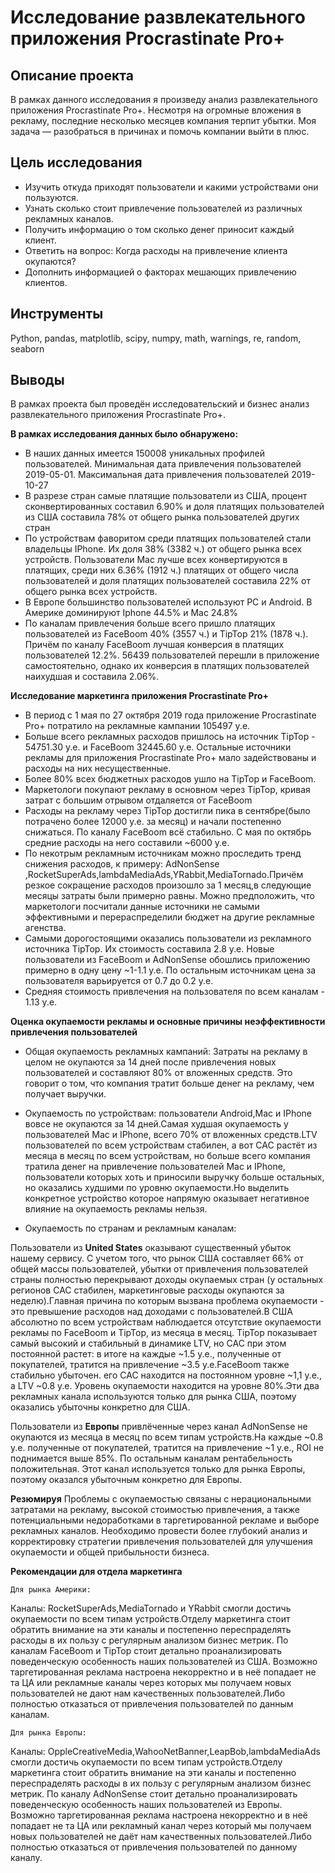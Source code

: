 # Исследование развлекательного приложения Procrastinate Pro+
## Описание проекта
В рамках данного исследования я произведу анализ развлекательного приложения Procrastinate Pro+. Несмотря на огромные вложения в рекламу, последние несколько месяцев компания терпит убытки. Моя задача — разобраться в причинах и помочь компании выйти в плюс.
## Цель исследования
- Изучить откуда приходят пользователи и какими устройствами они пользуются.
- Узнать сколько стоит привлечение пользователей из различных рекламных каналов.
- Получить информацию о том сколько денег приносит каждый клиент.
- Ответить на вопрос: Когда расходы на привлечение клиента окупаются?
- Дополнить информацией о факторах мешающих привлечению клиентов.
## Инструменты
Python, pandas, matplotlib, scipy, numpy, math, warnings, re, random, seaborn
## Выводы
В рамках проекта был проведён исследовательский и бизнес анализ развлекательного приложения Procrastinate Pro+.

**В рамках исследования данных было обнаружено:**

- В наших данных имеется 150008 уникальных профилей пользователей. Минимальная дата привлечения пользователей 2019-05-01. Максимальная дата привлечения пользователей 2019-10-27
- В разрезе стран самые платящие пользователи из США, процент сконвертированных составил 6.90% и доля платящих пользователей из США составила 78% от общего рынка пользователей других стран
- По устройствам фаворитом среди платящих пользователей стали владельцы IPhone. Их доля 38% (3382 ч.) от общего рынка всех устройств. Пользователи Mac лучше всех конвертируются в платящих, среди них 6.36% (1912 ч.) платящих от общего числа пользователей и доля платящих пользователей составила 22% от общего рынка всех устройств. 
- В Европе большинство пользователей используют PC и Android. В Америке доминируют Iphone 44.5% и Mac 24.8%
- По каналам привлечения больше всего пришло платящих пользователей из FaceBoom 40% (3557 ч.) и TipTop 21% (1878 ч.). Причём по каналу FaceBoom лучшая конверсия в платящих пользователей 12.2%. 56439 пользователей перешли в приложение самостоятельно, однако их конверсия в платящих пользователей наихудшая и составила 2.06%.

**Исследование маркетинга приложения Procrastinate Pro+**

- В период с 1 мая по 27 октября 2019 года приложение Procrastinate Pro+ потратило на рекламные кампании 105497 у.е.
- Больше всего рекламных расходов пришлось на источник TipTop - 54751.30 у.е. и FaceBoom 32445.60 у.е. Остальные источники рекламы для приложения Procrastinate Pro+ мало задействованы и расходы на них несущественные.
- Более 80% всех бюджетных расходов ушло на TipTop и FaceBoom.
- Маркетологи покупают рекламу в основном через TipTop, кривая затрат с большим отрывом отдаляется от FaceBoom
- Расходы на рекламу через TipTop достигли пика в сентябре(было потрачено более 12000 у.е. за месяц) и начали постепенно снижаться. По каналу FaceBoom всё стабильно. С мая по октябрь средние расходы на него составили ~6000 у.е.
-  По некотрым рекламным источникам можно проследить тренд снижения расходов, к примеру: AdNonSense ,RocketSuperAds,lambdaMediaAds,YRabbit,MediaTornado.Причём резкое сокращение расходов произошло за 1 месяц,в следующие месяцы затраты были примерно равны. Можно предположить, что маркетологи посчитали данные источники не самыми эффективными и перераспределили бюджет на другие рекламные агенства.
- Самыми дорогостоящими оказались пользователи из рекламного источника TipTop. Их стоимость составила 2.8 у.е. Новые пользователи из FaceBoom и AdNonSense обошлись приложению примерно в одну цену ~1-1.1 у.е. По остальным источникам цена за пользователя варьируется от 0.7 до 0.2 у.е.
- Cредняя стоимость привлечения на пользователя по всем каналам - 1.13 у.е.

**Оценка окупаемости рекламы и основные причины неэффективности привлечения пользователей**

- Общая окупаемость рекламных кампаний: Затраты на рекламу в целом не окупаются за 14 дней после привлечения новых пользователей и составляют 80% от вложенных средств. Это говорит о том, что компания тратит больше денег на рекламу, чем получает выручки.

- Окупаемость по устройствам: пользователи Android,Mac и IPhone вовсе не окупаются за 14 дней.Самая худшая окупаемость у пользователей Mac и IPhone, всего 70% от вложенных средств.LTV пользователей по всем устройствам стабилен, а вот CAC растёт из месяца в месяц по всем устройствам, но больше всего компания тратила денег на привлечение пользователей Mac и IPhone, пользователи которых хоть и приносили выручку больше остальных, но оказались худшими по уровню окупаемости.Но выделить конкретное устройство которое напрямую оказывает негативное влияние на окупаемость рекламы нельзя.

- Окупаемость по странам и рекламным каналам: 

Пользователи из **United States** оказывают существенный убыток нашему сервису. С учетом того, что рынок США составляет 66% от общей массы пользователей, убытки от привлечения пользователей страны полностью перекрывают доходы окупаемых стран (у остальных регионов САС стабилен, маркетинговые расходы окупаются за неделю).Главная причина по которым вызвана проблема окупаемости - это превышение расходов над доходами с пользователей.В США абсолютно по всем устройствам наблюдается отсутствие окупаемости рекламы по FaceBoom и TipTop, из месяца в месяц. TipTop показывает самый высокий и стабильный в динамике LTV, но САС при этом постоянной растет: в итоге на каждые ~1.5 у.е., полученные от покупателей, тратится на привлечение ~3.5 у.е.FaceBoom также стабильно убыточен. его САС находится на постоянном уровне ~1,1 у.е., а LTV ~0.8 у.е. Уровень окупаемости находится на уровне 80%.Эти два рекламных канала используются только для рынка США, поэтому оказались убыточны конкретно для США.

Пользователи из **Европы** привлёченные через канал AdNonSense не окупаются из месяца в месяц по всем типам устройств.На каждые ~0.8 у.е. полученные от покупателей, тратится на привлечение ~1 у.е., ROI не поднимается выше 85%. По остальным каналам рентабельность положительная. Этот канал используется только для рынка Европы, поэтому оказался убыточным конкретно для Европы.

**Резюмируя** Проблемы с окупаемостью связаны с нерациональными затратами на рекламу, высокой стоимостью привлечения, а также потенциальными недоработками в таргетированной рекламе и выборе рекламных каналов. Необходимо провести более глубокий анализ и корректировку стратегии привлечения пользователей для улучшения окупаемости и общей прибыльности бизнеса.

**Рекомендации для отдела маркетинга**

`Для рынка Америки:`

Каналы: RocketSuperAds,MediaTornado и YRabbit смогли достичь окупаемости по всем типам устройств.Отделу маркетинга стоит обратить внимание на эти каналы и постепенно переспраделять расходы в их пользу с регулярным анализом бизнес метрик. По каналам FaceBoom и TipTop стоит детально проанализировать поведенческую особенность наших пользователей из США. Возможно таргетированная реклама настроена некорректно и в неё попадает не та ЦА или рекламные каналы через которых мы получаем новых пользователей не дают нам качественных пользователей.Либо полностью отказаться от привлечения пользователей по данным каналам.

`Для рынка Европы:`

Каналы: OppleCreativeMedia,WahooNetBanner,LeapBob,lambdaMediaAds смогли достичь окупаемости по всем типам устройств.Отделу маркетинга стоит обратить внимание на эти каналы и постепенно переспраделять расходы в их пользу с регулярным анализом бизнес метрик. По каналу AdNonSense стоит детально проанализировать поведенческую особенность наших пользователей из Европы. Возможно таргетированная реклама настроена некорректно и в неё попадает не та ЦА или рекламный канал через который мы получаем новых пользователей не даёт нам качественных пользователей.Либо полностью отказаться от привлечения пользователей по данному каналу.
